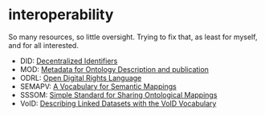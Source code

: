 # interoperability

So many resources, so little oversight. Trying to fix that, as least for myself, and for all interested.

* DID: [Decentralized Identifiers](https://www.w3.org/TR/did-core/)
* MOD: [Metadata for Ontology Description and publication](https://www.isibang.ac.in/ns/mod/index.html)
* ODRL: [Open Digital Rights Language](https://www.w3.org/TR/odrl-model/)
* SEMAPV: [A Vocabulary for Semantic Mappings](https://mapping-commons.github.io/semantic-mapping-vocabulary/)
* SSSOM: [Simple Standard for Sharing Ontological Mappings](https://mapping-commons.github.io/sssom/spec/)
* VoID: [Describing Linked Datasets with the VoID Vocabulary](https://www.w3.org/TR/void/)
